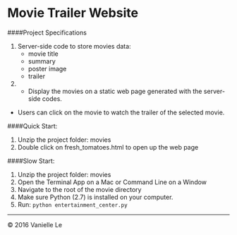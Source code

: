 # Movie Trailer Website

####Project Specifications
  1. Server-side code to store movies data:
	  - movie title
	  - summary
	  - poster image
	  - trailer
  2.  - Display the movies on a static web page generated with the server-side codes. 
   - Users can click on the movie to watch the trailer of the selected movie.

####Quick Start:
  1. Unzip the project folder: movies
  2. Double click on fresh_tomatoes.html to open up the web page

####Slow Start:
  1. Unzip the project folder: movies
  2. Open the Terminal App on a Mac or Command Line on a Window
  3. Navigate to the root of the movie directory
  4. Make sure Python (2.7) is installed on your computer.
  5. Run: ```python entertainment_center.py```

-------
© 2016 Vanielle Le
